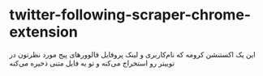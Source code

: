 # twitter-following-scraper-chrome-extension
این یک اکستنشن کرومه که نام‌کاربری و لینک پروفایل فالوورهای پیج مورد نظرتون در توییتر رو استخراج می‌کنه و تو یه فایل متنی ذخیره می‌کنه
